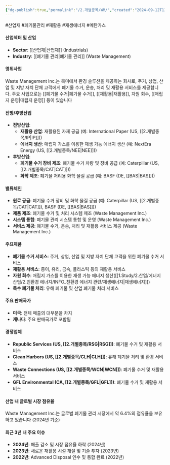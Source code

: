 ```yaml
---
{"dg-publish":true,"permalink":"/2.개별종목/WM/","created":"2024-09-12T12:08:21.805+09:00","updated":"2025-06-03T20:06:02.119+09:00"}
---
```


#산업재 #폐기물관리 #재활용 #재생에너지 #메탄가스


#### 산업섹터 및 산업

- **Sector**: [[산업재\|산업재]] (Industrials)
- **Industry**: [[폐기물 관리\|폐기물 관리]] (Waste Management)

#### 영위사업

Waste Management Inc.는 북미에서 환경 솔루션을 제공하는 회사로, 주거, 상업, 산업 및 지방 자치 단체 고객에게 폐기물 수거, 운송, 처리 및 재활용 서비스를 제공합니다. 주요 사업으로는 [[폐기물 수거\|폐기물 수거]], [[재활용\|재활용]], 자원 회수, [[매립지 운영\|매립지 운영]] 등이 있습니다

#### 전방/후방산업

- **전방산업**:
    - **재활용 산업**: 재활용된 자재 공급 (예: International Paper (US, [[2.개별종목/IP\|IP]]))
    - **에너지 생산**: 매립지 가스를 이용한 재생 가능 에너지 생산 (예: NextEra Energy (US, [[2.개별종목/NEE\|NEE]]))
- **후방산업**:
    - **폐기물 수거 장비 제조**: 폐기물 수거 차량 및 장비 공급 (예: Caterpillar (US, [[2.개별종목/CAT\|CAT]]))
    - **화학 제조**: 폐기물 처리용 화학 물질 공급 (예: BASF (DE, [[BAS\|BAS]]))

#### 밸류체인

- **원료 공급**: 폐기물 수거 장비 및 화학 물질 공급 (예: Caterpillar (US, [[2.개별종목/CAT\|CAT]]), BASF (DE, [[BAS\|BAS]]))
- **제품 제조**: 폐기물 수거 및 처리 시스템 제조 (Waste Management Inc.)
- **시스템 통합**: 폐기물 관리 시스템 통합 및 운영 (Waste Management Inc.)
- **서비스 제공**: 폐기물 수거, 운송, 처리 및 재활용 서비스 제공 (Waste Management Inc.)

#### 주요제품

- **폐기물 수거 서비스**: 주거, 상업, 산업 및 지방 자치 단체 고객을 위한 폐기물 수거 서비스
- **재활용 서비스**: 종이, 유리, 금속, 플라스틱 등의 재활용 서비스
- **자원 회수**: 매립지 가스를 이용한 재생 가능 에너지 생산([[1.Study/2.산업/에너지 산업/2.친환경 에너지/INFO_친환경 에너지 관련/재생에너지\|재생에너지]])
- **특수 폐기물 처리**: 유해 폐기물 및 산업 폐기물 처리 서비스

#### 주요 판매국가

- **미국**: 전체 매출의 대부분을 차지
- **캐나다**: 주요 판매국가로 포함됨

#### 경쟁업체

- **Republic Services (US, [[2.개별종목/RSG\|RSG]])**: 폐기물 수거 및 재활용 서비스
- **Clean Harbors (US, [[2.개별종목/CLH\|CLH]])**: 유해 폐기물 처리 및 환경 서비스
- **Waste Connections (US, [[2.개별종목/WCN\|WCN]])**: 폐기물 수거 및 재활용 서비스
- **GFL Environmental (CA, [[2.개별종목/GFL\|GFL]])**: 폐기물 수거 및 재활용 서비스

#### 산업 내 글로벌 시장 점유율

Waste Management Inc.는 글로벌 폐기물 관리 시장에서 약 6.4%의 점유율을 보유하고 있습니다 (2024년 기준)

#### 최근 3년 내 주요 이슈

- **2024년**: 매출 감소 및 시장 점유율 하락 (2024년)
- **2023년**: 새로운 재활용 시설 개설 및 기술 투자 (2023년)
- **2022년**: Advanced Disposal 인수 및 통합 완료 (2022년)